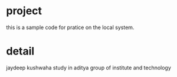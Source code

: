 # project
this is a sample code for pratice on the local system.
# detail
jaydeep kushwaha
 study in aditya group of institute and technology